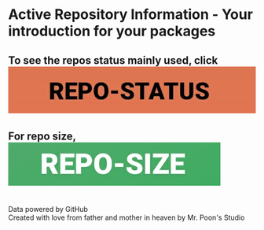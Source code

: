 # Active Repository Information - Your introduction for your packages

## To see the repos status mainly used, click [![REPO-STATUS](https://raw.githubusercontent.com/codenamedpktbusiness/repo.info/main/.github/button-status.jpg)](https://github.com/codenamedpktbusiness/repo.info/blob/main/REPO-STATUS.md "REPO-STATUS")
## For repo size, [![REPO-SIZE](https://raw.githubusercontent.com/codenamedpktbusiness/repo.info/main/.github/button-size.jpg)](https://github.com/codenamedpktbusiness/repo.info/blob/main/REPO-SIZE.md "REPO-SIZE")

<br>Data powered by GitHub</br>
Created with love from father and mother in heaven by Mr. Poon's Studio 
